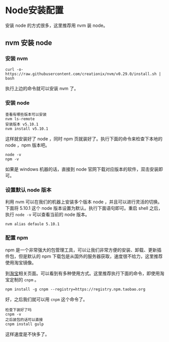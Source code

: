 # Node安装配置

安装 node 的方式很多，这里推荐用 nvm 装 node。

## nvm 安装 node

### 安装 nvm

```
curl -o- https://raw.githubusercontent.com/creationix/nvm/v0.29.0/install.sh | bash
```

执行上边的命令就可以安装 nvm 了。

### 安装 node

```
查看有哪些版本可以安装
nvm ls-remote
安装版本 v5.10.1
nvm install v5.10.1
```

这样就安装好了 node ，同时 npm 页就装好了。执行下面的命令来检查下本地的 node ，npm 版本吧。

```
node -v
npm -v
```

如果是 windows 机器的话，直接到 node 官网下载对应版本的软件，双击安装即可。

### 设置默认 node 版本

利用 nvm 可以在我们的机器上安装多个版本 node ，并且可以进行灵活的切换。下面将 5.10.1 这个 node 版本设置为默认。执行下面语句即可。重启 shell 之后，执行 `node -v` 可以查看当前的 node 版本。

```
nvm alias defaule 5.10.1
```

### 配置 npm

npm 是一个非常强大的包管理工具，可以让我们非常方便的安装、卸载、更新插件包，但是默认的 npm 下载包是从国外的服务器获取，速度很不给力，这里推荐使用淘宝镜像。

到[淘宝](https://npm.taobao.org/)相关页面。可以看到有多种使用方式。这里推荐执行下面的命令，即使用淘宝定制的 `cnpm` 。

```
npm install -g cnpm --registry=https://registry.npm.taobao.org
```

好，之后我们就可以用 `cnpm` 这个命令了。

```
检查下装好了吗
cnpm -v
之后装包的话可以直接
cnpm install gulp
```

这样速度是不快多了。
